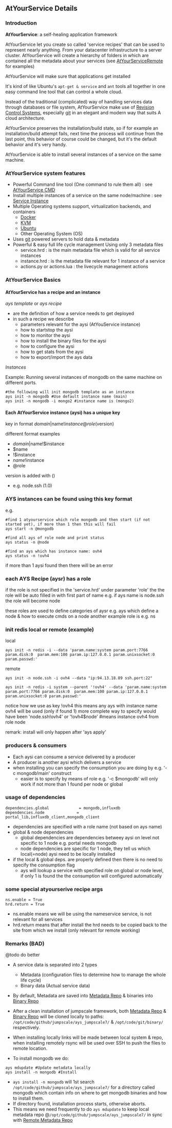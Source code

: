 ## AtYourService Details

### Introduction

**AtYourService**: a self-healing application framework

AtYourService let you create so called 'service recipes' that can be used to represent nearly anything. From your datacenter infrastructure to a server cluster.
AtYourService will create a hierarchy of folders in which are contained all the metadata about your services (see [AtYourServiceRemote](AtYourServiceRemote.md) for examples)

AtYourService will make sure that applications get installed 

It's kind of like Ubuntu's ```apt-get & service``` and ```ant``` tools all together in one easy command line tool that can control a whole cloud.

Instead of the traditional (complicated) way of handling services data through databases or file system, AtYourService make use of [Revision Control Systems](http://en.wikipedia.org/wiki/Revision_control), especially [git](git-scm.com) in an elegant and modern way that suits A cloud architecture.

AtYourService preserves the installation/build state, so if for example an installation/build attempt fails, next time the process will continue from the last point, this behavior of course could be changed, but it's the default behavior and it's very handy.

AtYourService is able to install several instances of a service on the same machine.



### AtYourService system features

* Powerful Command line tool (One command to rule them all) : see [AtYourService CMD](AtYourServiceCmd.md)
* Install multiple instances of a service on the same node/machine : see [Service Instance](ServiceInstance.md)
* Multiple Operating systems support, virtualization backends, and containers
  - [Docker](http://www.docker.com)
  - [KVM](http://www.linux-kvm.org/)
  - [Ubuntu](http://www.ubuntu.com/)
  - Other Operating System (OS)
* Uses [git](http://git-scm.com) powered servers to hold data & metadata
* Powerful & easy full life cycle management Using only 3 metadata files
  - service.hrd : is the main metadata file which is valid for all service instances
  - instance.hrd : is the metadata file relevant for 1 instance of a service
  - actions.py or actions.lua : the livecycle management actions


### AtYourService Basics

#### AtYourService has a recipe and an instance

*ays template* or *ays recipe*
- are the definition of how a service needs to get deployed
- in such a recipe we describe
    - parameters relevant for the aysi (AtYouService instance)
    - how to startstop the aysi
    - how to monitor the aysi
    - how to install the binary files for the aysi
    - how to configure the aysi
    - how to get stats from the aysi
    - how to export/import the ays data


*Instances*

Example: Running several instances of mongodb on the same machine on different ports.

```shell
#the following will init mongodb template as an instance
ays init -n mongodb #Use default instance name (main)
ays init -n mongodb -i mongo2 #instance name is (mongo2)
```


#### Each AtYourService instance (aysi) has a unique key

key in format $domain|$name!$instance@role ($version)

different format examples
+ $domain|$name!$instance
+ $name
+ !$instance
+ $name!$instance
+ @role

version is added with ()
+ e.g. node.ssh (1.0)

### AYS instances can be found using this key format

e.g.
```shell
#find 1 atyourservice which role mongodb and then start (if not started yet), if more than 1 then this will fail
ays start -n @mongodb

#find all ays of role node and print status
ays status -n @node

#find an ays which has instance name: ovh4
ays status -n !ovh4

```

if more than 1 aysi found then there will be an error

### each AYS Recipe (aysr) has a role

if the role is not specified in the 'service.hrd' under parameter 'role'
the the role will be auto filled in with first part of name
e.g. if ays name is node.ssh the role will become node

these roles are used to define categories of aysr e.g. ays which define a node & how to execute cmds on a node
another example role is e.g. ns

### init redis local or remote (example)

local

```
ays init -n redis -i --data 'param.name:system param.port:7766 param.disk:0  param.mem:100 param.ip:127.0.0.1 param.unixsocket:0 param.passwd:'
```

remote

```
ays init -n node.ssh -i ovh4 --data "ip:94.13.18.89 ssh.port:22"

ays init -n redis -i system --parent '!ovh4' --data 'param.name:system param.port:7766 param.disk:0  param.mem:100 param.ip:127.0.0.1 param.unixsocket:0 param.passwd:'

```

notice how we use as key !ovh4 this means any ays with instance name ovh4 will be used (only if found 1)
more complete way to specify would have been 'node.ssh!ovh4' or '!ovh4$node' #means instance ovh4 from role node

remark: install will only happen after 'ays apply'

### producers & consumers

- Each aysi can consume a service delivered by a producer
- A producer is another aysi which delivers a service
- when installing you can specify the consumption you are doing by e.g. '-c mongodb!main' construct
    - easier is to specify by means of role e.g. '-c $mongodb' will only work if not more than 1 found per node or global 

### usage of dependencies

```
dependencies.global             = mongodb,influxdb
dependencies.node              = portal_lib,influxdb_client,mongodb_client
```

- dependencies are specified with a role name (not based on ays name)
- global & node dependencies
  - global dependencies are dependencies betweey aysi on level not specific to 1 node e.g. portal needs mongodb
  - node dependencies are specific for 1 node, they tell us which local(=node) aysi need to be locally installed 
- if the local & global deps. are properly defined then there is no need to specify the consumption flag
  - ays will lookup a service with specified role on global or node level, if only 1 is found the the consumption will configured automatically

### some special atyourserive recipe args

```
ns.enable = True
hrd.return = True
```

- ns.enable means we will be using the nameservice service, is not relevant for all services
- hrd.return means that after install the hrd needs to be copied back to the site from which we install (only relevant for remote working)

### Remarks (BAD)

@todo do better

- A service data is separated into 2 types
    - Metadata (configuration files to determine how to manage the whole life cycle)
    - Binary data (Actual service data)
- By default, Metadata are saved into [Metadata Repo](https://github.com/jumpscale/ays_jumpscale7) & binaries into [Binary Repo](http://git.aydo.com/binary)
- After a clean installation of jumpscale framework, both [Metadata Repo](https://github.com/jumpscale/ays_jumpscale7) & [Binary Repo](http://git.aydo.com/binary) will be cloned locally to paths:  ```/opt/code/github/jumpscale/ays_jumpscale7/``` & ```/opt/code/git/binary/``` respectively.
- When installing locally links will be made between local system & repo, when installing remotely rsync will be used over SSH to push the files to remote location.

- To install mongodb we do:
```
ays mdupdate #Update metadata locally
ays install -n mongodb #Install
```

- ```ays install -n mongodb``` will 1st search ```/opt/code/github/jumpscale/ays_jumpscale7/``` for a directory called mongodb which contain info on where to get mongodb binaries and how to install them.
- If directory found, installation process starts, otherwise aborts.
- This means we need frequently to do ```ays mdupdate``` to keep local metadata repo @```/opt/code/github/jumpscale/ays_jumpscale7/``` in sync with [Remote Metadata Repo](https://github.com/jumpscale/ays_jumpscale7)


